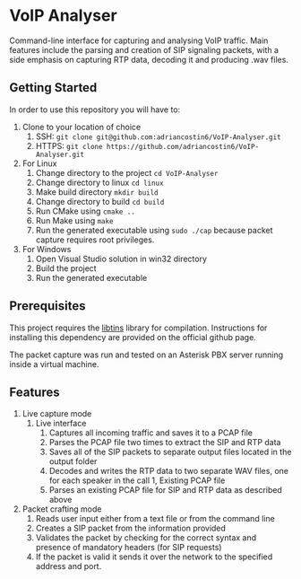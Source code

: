 # VoIP Analyser

Command-line interface for capturing and analysing VoIP traffic. Main features
include the parsing and creation of SIP signaling packets, with a side emphasis
on capturing RTP data, decoding it and producing .wav files.

## Getting Started

In order to use this repository you will have to:
1. Clone to your location of choice 
    1. SSH: `git clone git@github.com:adriancostin6/VoIP-Analyser.git`
    1. HTTPS: `git clone https://github.com/adriancostin6/VoIP-Analyser.git`
1. For Linux
    1. Change directory to the project `cd VoIP-Analyser`
    1. Change directory to linux `cd linux`
    1. Make build directory `mkdir build`
    1. Change directory to build `cd build`
    1. Run CMake using `cmake ..`
    1. Run Make using `make`
    1. Run the generated executable using `sudo ./cap` because packet capture requires root privileges.
1. For Windows
    1. Open Visual Studio solution in win32 directory
    1. Build the project 
    1. Run the generated executable

## Prerequisites

This project requires the [libtins](https://github.com/mfontanini/libtins) library for compilation. 
Instructions for installing this dependency are provided on the official github page.

The packet capture was run and tested on an Asterisk PBX server running inside a virtual machine.

## Features 

1. Live capture mode
    1. Live interface
        1. Captures all incoming traffic and saves it to a PCAP file
        1. Parses the PCAP file two times to extract the SIP and RTP data
        1. Saves all of the SIP packets to separate output files located in the output folder
        1. Decodes and writes the RTP data to two separate WAV files, one for each speaker in the call
    1, Existing PCAP file
        1. Parses an existing PCAP file for SIP and RTP data as described above
1. Packet crafting mode
    1. Reads user input either from a text file or from the command line
    1. Creates a SIP packet from the information provided
    1. Validates the packet by checking for the correct syntax and presence of mandatory headers (for SIP requests)
    1. If the packet is valid it sends it over the network to the specified address and port.
